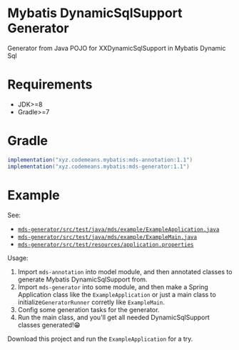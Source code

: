 # Mybatis DynamicSqlSupport Generator

Generator from Java POJO for XXDynamicSqlSupport in Mybatis Dynamic Sql

# Requirements

* JDK>=8
* Gradle>=7

# Gradle

~~~groovy
implementation("xyz.codemeans.mybatis:mds-annotation:1.1")
implementation("xyz.codemeans.mybatis:mds-generator:1.1")
~~~

# Example

See:

* [`mds-generator/src/test/java/mds/example/ExampleApplication.java`](https://github.com/YuanWenqing/mds-generator/blob/main/mds-generator/src/test/java/mds/example/ExampleApplication.java) 
* [`mds-generator/src/test/java/mds/example/ExampleMain.java`](https://github.com/YuanWenqing/mds-generator/blob/main/mds-generator/src/test/java/mds/example/ExampleMain.java) 
* [`mds-generator/src/test/resources/application.properties`](https://github.com/YuanWenqing/mds-generator/blob/main/mds-generator/src/test/resources/application.properties) 

Usage: 

1. Import `mds-annotation` into model module, and then annotated classes to generate Mybatis DynamicSqlSupport from.
2. Import `mds-generator` into some module, and then make a Spring Application class like the `ExampleApplication` or just a main class to initialize`GeneratorRunner` corretly like `ExampleMain`.
3. Config some generation tasks for the generator.
4. Run the main class, and you'll get all needed DynamicSqlSupport classes generated!😁

Download this project and run the `ExampleApplication` for a try.

